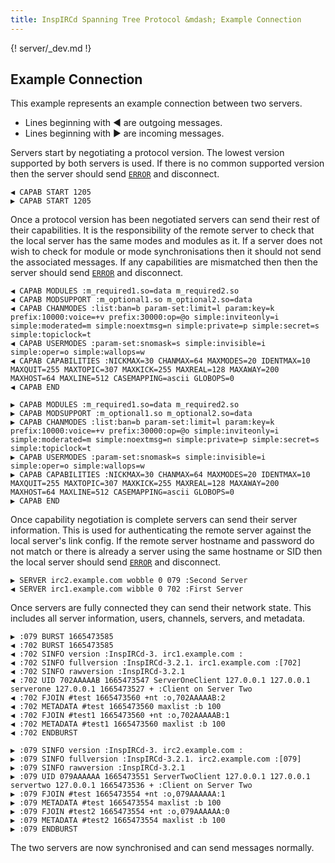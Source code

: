 ```yaml
---
title: InspIRCd Spanning Tree Protocol &mdash; Example Connection
---
```


{! server/_dev.md !}

## Example Connection

This example represents an example connection between two servers.

- Lines beginning with ◀️ are outgoing messages.
- Lines beginning with ▶️ are incoming messages.

Servers start by negotiating a protocol version. The lowest version supported by both servers is used. If there is no common supported version then the server should send [`ERROR`](/server/messages/error) and disconnect.

```plaintext
◀️ CAPAB START 1205
▶️ CAPAB START 1205
```

Once a protocol version has been negotiated servers can send their rest of their capabilities. It is the responsibility of the remote server to check that the local server has the same modes and modules as it. If a server does not wish to check for module or mode synchronisations then it should not send the associated messages. If any capabilities are mismatched then then the server should send [`ERROR`](/server/messages/error) and disconnect.

```plaintext
◀️ CAPAB MODULES :m_required1.so=data m_required2.so
◀️ CAPAB MODSUPPORT :m_optional1.so m_optional2.so=data
◀️ CAPAB CHANMODES :list:ban=b param-set:limit=l param:key=k prefix:10000:voice=+v prefix:30000:op=@o simple:inviteonly=i simple:moderated=m simple:noextmsg=n simple:private=p simple:secret=s simple:topiclock=t
◀️ CAPAB USERMODES :param-set:snomask=s simple:invisible=i simple:oper=o simple:wallops=w
◀️ CAPAB CAPABILITIES :NICKMAX=30 CHANMAX=64 MAXMODES=20 IDENTMAX=10 MAXQUIT=255 MAXTOPIC=307 MAXKICK=255 MAXREAL=128 MAXAWAY=200 MAXHOST=64 MAXLINE=512 CASEMAPPING=ascii GLOBOPS=0
◀️ CAPAB END

▶️ CAPAB MODULES :m_required1.so=data m_required2.so
▶️ CAPAB MODSUPPORT :m_optional1.so m_optional2.so=data
▶️ CAPAB CHANMODES :list:ban=b param-set:limit=l param:key=k prefix:10000:voice=+v prefix:30000:op=@o simple:inviteonly=i simple:moderated=m simple:noextmsg=n simple:private=p simple:secret=s simple:topiclock=t
▶️ CAPAB USERMODES :param-set:snomask=s simple:invisible=i simple:oper=o simple:wallops=w
▶️ CAPAB CAPABILITIES :NICKMAX=30 CHANMAX=64 MAXMODES=20 IDENTMAX=10 MAXQUIT=255 MAXTOPIC=307 MAXKICK=255 MAXREAL=128 MAXAWAY=200 MAXHOST=64 MAXLINE=512 CASEMAPPING=ascii GLOBOPS=0
▶️ CAPAB END
```

Once capability negotiation is complete servers can send their server information. This is used for authenticating the remote server against the local server's link config. If the remote server hostname and password do not match or there is already a server using the same hostname or SID then the local server should send [`ERROR`](/server/messages/error) and disconnect.

```plaintext
▶️ SERVER irc2.example.com wobble 0 079 :Second Server
◀️ SERVER irc1.example.com wibble 0 702 :First Server
```

Once servers are fully connected they can send their network state. This includes all server information, users, channels, servers, and metadata.

```plaintext
▶️ :079 BURST 1665473585
◀️ :702 BURST 1665473585
◀️ :702 SINFO version :InspIRCd-3. irc1.example.com :
◀️ :702 SINFO fullversion :InspIRCd-3.2.1. irc1.example.com :[702]
◀️ :702 SINFO rawversion :InspIRCd-3.2.1
◀️ :702 UID 702AAAAAB 1665473547 ServerOneClient 127.0.0.1 127.0.0.1 serverone 127.0.0.1 1665473527 + :Client on Server Two
◀️ :702 FJOIN #test 1665473560 +nt :o,702AAAAAB:2
◀️ :702 METADATA #test 1665473560 maxlist :b 100
◀️ :702 FJOIN #test1 1665473560 +nt :o,702AAAAAB:1
◀️ :702 METADATA #test1 1665473560 maxlist :b 100
◀️ :702 ENDBURST

▶️ :079 SINFO version :InspIRCd-3. irc2.example.com :
▶️ :079 SINFO fullversion :InspIRCd-3.2.1. irc2.example.com :[079]
▶️ :079 SINFO rawversion :InspIRCd-3.2.1
▶️ :079 UID 079AAAAAA 1665473551 ServerTwoClient 127.0.0.1 127.0.0.1 servertwo 127.0.0.1 1665473536 + :Client on Server Two
▶️ :079 FJOIN #test 1665473554 +nt :o,079AAAAAA:1
▶️ :079 METADATA #test 1665473554 maxlist :b 100
▶️ :079 FJOIN #test2 1665473554 +nt :o,079AAAAAA:0
▶️ :079 METADATA #test2 1665473554 maxlist :b 100
▶️ :079 ENDBURST
```

The two servers are now synchronised and can send messages normally.
